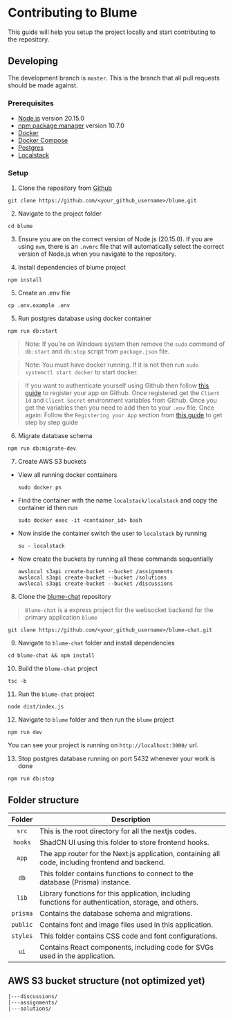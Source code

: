# Contributing to Blume

This guide will help you setup the project locally
and start contributing to the repository.

## Developing

The development branch is `master`. This is the branch that all pull
requests should be made against.

### Prerequisites

- [Node.js](https://nodejs.org/en) version 20.15.0
- [npm package manager](https://docs.npmjs.com/downloading-and-installing-node-js-and-npm) version 10.7.0
- [Docker](https://www.docker.com/get-started/)
- [Docker Compose](https://docs.docker.com/compose/install/)
- [Postgres](https://hub.docker.com/_/postgres)
- [Localstack](https://hub.docker.com/r/localstack/localstack)

### Setup

1. Clone the repository from [Github](https://github.com/biiswajit/blume/fork)

  ```
  git clone https://github.com/<your_github_username>/blume.git
  ```

2. Navigate to the project folder

  ```
  cd blume
  ```

3. Ensure you are on the correct version of Node.js (20.15.0). If you are using `nvm`, there is an `.nvmrc` file that will automatically select the correct version of Node.js when you navigate to the repository.

4. Install dependencies of blume project

  ```
  npm install
  ```

5. Create an .env file

  ```
  cp .env.example .env
  ```

5. Run postgres database using docker container

  ```
  npm run db:start
  ```

> Note: If you're on Windows system then remove the `sudo` command of `db:start` and `db:stop` script from `package.json` file.

> Note: You must have docker running. If it is not then run `sudo systemctl start docker` to start docker.

> If you want to authenticate yourself using Github then follow [this guide](https://authjs.dev/guides/configuring-github#registering-your-app) to register your app on Github.
  Once registered get the `Client Id` and `Client Secret` environment variables from Github.
  Once you get the variables then you need to add then to your `.env` file.
  Once again: Follow the `Registering your App` section from [this guide](https://authjs.dev/guides/configuring-github#registering-your-app) to get step by step guide

6. Migrate database schema

  ```
  npm run db:migrate-dev
  ```

7. Create AWS S3 buckets

  - View all running docker containers
    ```
    sudo docker ps
    ```

  - Find the container with the name `localstack/localstack` and copy the container id then run
    ```
    sudo docker exec -it <container_id> bash
    ```

  - Now inside the container switch the user to `localstack` by running
    ```
    su - localstack
    ```

  - Now create the buckets by running all these commands sequentially
    ```
    awslocal s3api create-bucket --bucket /assignments
    awslocal s3api create-bucket --bucket /solutions
    awslocal s3api create-bucket --bucket /discussions
    ```

8. Clone the [blume-chat](https://github.com/biiswajit/blume-chat/fork) repository

> `Blume-chat` is a express project for the websocket backend for the primary application `blume`

  ```
  git clone https://github.com/<your_github_username>/blume-chat.git
  ```

9. Navigate to `blume-chat` folder and install dependencies

  ```
  cd blume-chat && npm install
  ```

10. Build the `blume-chat` project

  ```
  tsc -b
  ```

11. Run the `blume-chat` project

  ```
  node dist/index.js
  ```

12. Navigate to `blume` folder and then run the `blume` project

  ```
  npm run dev
  ```

  You can see your project is running on `http://localhost:3000/` url.

13. Stop postgres database running on port 5432 whenever your work is done

  ```
  npm run db:stop
  ```

## Folder structure

| Folder | Description |
| :----: |-------------|
| `src` | This is the root directory for all the nextjs codes. |
| `hooks` | ShadCN UI using this folder to store frontend hooks. |
| `app` | The app router for the Next.js application, containing all code, including frontend and backend. |
| `db` | 	This folder contains functions to connect to the database (Prisma) instance. |
| `lib` | Library functions for this application, including functions for authentication, storage, and others. |
| `prisma` | Contains the database schema and migrations. |
| `public` | Contains font and image files used in this application. |
| `styles` | This folder contains CSS code and font configurations. |
| `ui` | Contains React components, including code for SVGs used in the application. |


## AWS S3 bucket structure (not optimized yet)

```
|---discussions/
|---assignments/
|---solutions/
```
